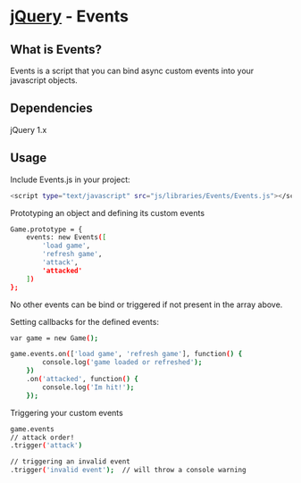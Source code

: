 [jQuery](http://jquery.com/) - Events
=====================================

What is Events?
--------------------------------------
Events is a script that you can bind async custom events into your javascript objects.


Dependencies
--------------------------------------
jQuery 1.x


Usage
----------------------------

Include Events.js in your project:

```bash
<script type="text/javascript" src="js/libraries/Events/Events.js"></script>
```

Prototyping an object and defining its custom events

```bash
Game.prototype = {
    events: new Events([
        'load game',
        'refresh game',
        'attack',
        'attacked'
    ])
};
```

No other events can be bind or triggered if not present in the array above.


Setting callbacks for the defined events:

```bash
var game = new Game();

game.events.on(['load game', 'refresh game'], function() {
		console.log('game loaded or refreshed');
	})
	.on('attacked', function() {
		console.log('Im hit!');
	});
```

Triggering your custom events

```bash
game.events
// attack order!
.trigger('attack')

// triggering an invalid event
.trigger('invalid event');  // will throw a console warning
```
